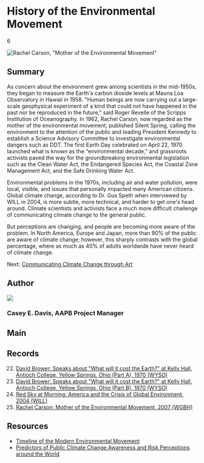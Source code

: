 # History of the Environmental Movement

6

![Rachel Carson, "Mother of the Environmental Movement"](https://s3.amazonaws.com/americanarchive.org/exhibits/ClimateChange_Section6_History.jpg "Rachel Carson, 'Mother of the Environmental Movement'")

## Summary

As concern about the environment grew among scientists in the mid-1950s, they began to measure the Earth's carbon dioxide levels at Mauna Loa Observatory in Hawaii in 1958. "Human beings are now carrying out a large-scale geophysical experiment of a kind that could not have happened in the past nor be reproduced in the future," said Roger Revelle of the Scripps Institution of Oceanography. In 1962, Rachel Carson, now regarded as the mother of the environmental movement, published Silent Spring, calling the environment to the attention of the public and leading President Kennedy to establish a Science Advisory Committee to investigate environmental dangers such as DDT. The first Earth Day celebrated on April 22, 1970 launched what is known as the "environmental decade," and grassroots activists paved the way for the groundbreaking environmental legislation such as the Clean Water Act, the Endangered Species Act, the Coastal Zone Management Act, and the Safe Drinking Water Act. 

Environmental problems in the 1970s, including air and water pollution, were local, visible, and issues that personally impacted many American citizens. Global climate change, according to Dr. Gus Speth when interviewed by WILL in 2004, is more subtle, more technical, and harder to get one's head around. Climate scientists and activists face a much more difficult challenge of communicating climate change to the general public. 

But perceptions are changing, and people are becoming more aware of the problem. In North America, Europe and Japan, more than 90% of the public are aware of climate change; however, this sharply contrasts with the global percentage, where as much as 40% of adults worldwide have never heard of climate change. 

Next: [Communicating Climate Change through Art](communicating-art)

## Author

<img class="img-circle" src="https://s3.amazonaws.com/americanarchive.org/staff/Staff_Davis.jpg"/>

### Casey E. Davis, AAPB Project Manager

## Main

## Records

22.	[David Brower: Speaks about "What will it cost the Earth?" at Kelly Hall, Antioch College, Yellow Springs, Ohio (Part A), 1970 (WYSO)](/catalog/cpb-aacip_27-9673ng8v)
23.	[David Brower: Speaks about "What will it cost the Earth?" at Kelly Hall, Antioch College, Yellow Springs, Ohio (Part B), 1970 (WYSO)](/catalog/cpb-aacip_27-59q2c26d)
24.	[Red Sky at Morning: America and the Crisis of Global Environment, 2004 (WILL)](/catalog/cpb-aacip_16-4j09w0978j)
25.	[Rachel Carson: Mother of the Environmental Movement, 2007 (WGBH)](/catalog/cpb-aacip_15-jq0sq8qr1w)

## Resources

- [Timeline of the Modern Environmental Movement](http://www.pbs.org/wgbh/americanexperience/features/timeline/earthdays/)
- [Predictors of Public Climate Change Awareness and Risk Perceptions around the World](http://www.nature.com/nclimate/journal/vaop/ncurrent/full/nclimate2728.html)





